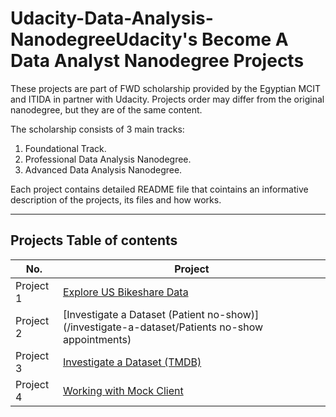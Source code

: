 # Udacity-Data-Analysis-Nanodegree**Udacity's Become A Data Analyst Nanodegree Projects**

These projects are part of FWD scholarship provided by the Egyptian MCIT and ITIDA in partner with Udacity. 
Projects order may differ from the original nanodegree, but they are of the same content.


The scholarship consists of 3 main tracks: 
1. Foundational Track. 
2. Professional Data Analysis Nanodegree.
3. Advanced Data Analysis Nanodegree.


Each project contains detailed README file that cointains an informative description of the projects, its files and how works.

___
## Projects Table of contents

| No.       | Project                                                    			| 
| ---       | -------                                                    			|
| Project 1 | [Explore US Bikeshare Data](/Explore-Us-Bikeshare-Data) 			|
| Project 2 | [Investigate a Dataset (Patient no-show)](/investigate-a-dataset/Patients no-show appointments)  			|
| Project 3 | [Investigate a Dataset (TMDB)](/investigate-a-dataset/TMDB-Movies-Dataset-Analysis)  			|
| Project 4 | [Working with Mock Client](/workiing-with-mock-client)   			|
 

